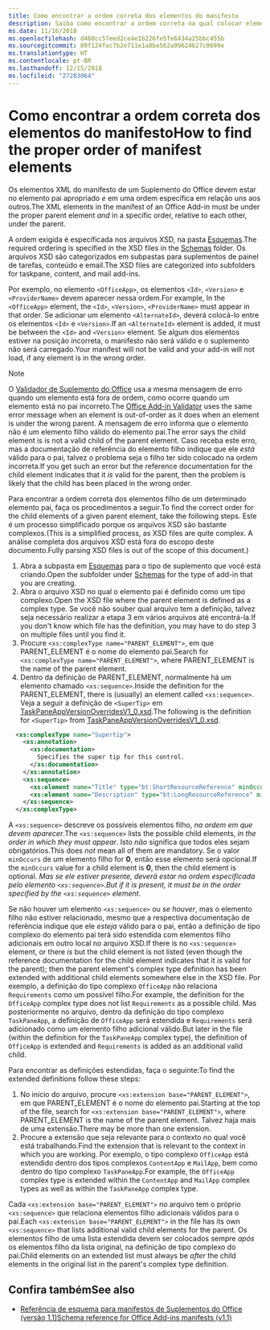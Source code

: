 ```yaml
---
title: Como encontrar a ordem correta dos elementos do manifesto
description: Saiba como encontrar a ordem correta na qual colocar elementos filho em um elemento pai.
ms.date: 11/16/2018
ms.openlocfilehash: d460cc57eed2ce4e1b226fe5fe6434a25bbc455b
ms.sourcegitcommit: 09f124fac7b2e711e1a8be562a99624627c0699e
ms.translationtype: HT
ms.contentlocale: pt-BR
ms.lasthandoff: 12/15/2018
ms.locfileid: "27283064"
---
```

# <a name="how-to-find-the-proper-order-of-manifest-elements"></a><span data-ttu-id="bcbe1-103">Como encontrar a ordem correta dos elementos do manifesto</span><span class="sxs-lookup"><span data-stu-id="bcbe1-103">How to find the proper order of manifest elements</span></span>

<span data-ttu-id="bcbe1-104">Os elementos XML do manifesto de um Suplemento do Office devem estar no elemento pai apropriado *e* em uma ordem específica em relação uns aos outros.</span><span class="sxs-lookup"><span data-stu-id="bcbe1-104">The XML elements in the manifest of an Office Add-in must be under the proper parent element *and* in a specific order, relative to each other, under the parent.</span></span>

<span data-ttu-id="bcbe1-105">A ordem exigida é especificada nos arquivos XSD, na pasta [Esquemas](https://github.com/OfficeDev/office-js-docs-pr/tree/master/docs/overview/schemas).</span><span class="sxs-lookup"><span data-stu-id="bcbe1-105">The required ordering is specified in the XSD files in the [Schemas](https://github.com/OfficeDev/office-js-docs-pr/tree/master/docs/overview/schemas) folder.</span></span> <span data-ttu-id="bcbe1-106">Os arquivos XSD são categorizados em subpastas para suplementos de painel de tarefas, conteúdo e email.</span><span class="sxs-lookup"><span data-stu-id="bcbe1-106">The XSD files are categorized into subfolders for taskpane, content, and mail add-ins.</span></span>

<span data-ttu-id="bcbe1-107">Por exemplo, no elemento `<OfficeApp>`, os elementos `<Id>`, `<Version>` e `<ProviderName>` devem aparecer nessa ordem.</span><span class="sxs-lookup"><span data-stu-id="bcbe1-107">For example, In the `<OfficeApp>` element, the `<Id>`, `<Version>`, `<ProviderName>` must appear in that order.</span></span> <span data-ttu-id="bcbe1-108">Se adicionar um elemento `<AlternateId>`, deverá colocá-lo entre os elementos `<Id>` e `<Version>`.</span><span class="sxs-lookup"><span data-stu-id="bcbe1-108">If an `<AlternateId>` element is added, it must be between the `<Id>` and `<Version>` element.</span></span> <span data-ttu-id="bcbe1-109">Se algum dos elementos estiver na posição incorreta, o manifesto não será válido e o suplemento não será carregado.</span><span class="sxs-lookup"><span data-stu-id="bcbe1-109">Your manifest will not be valid and your add-in will not load, if any element is in the wrong order.</span></span>

> [!NOTE]
> <span data-ttu-id="bcbe1-110">O [Validador de Suplemento do Office](/office/dev/add-ins/testing/troubleshoot-manifest#validate-your-manifest-with-the-office-add-in-validator) usa a mesma mensagem de erro quando um elemento está fora de ordem, como ocorre quando um elemento está no pai incorreto.</span><span class="sxs-lookup"><span data-stu-id="bcbe1-110">The [Office Add-in Validator](/office/dev/add-ins/testing/troubleshoot-manifest#validate-your-manifest-with-the-office-add-in-validator) uses the same error message when an element is out-of-order as it does when an element is under the wrong parent.</span></span> <span data-ttu-id="bcbe1-111">A mensagem de erro informa que o elemento não é um elemento filho válido do elemento pai.</span><span class="sxs-lookup"><span data-stu-id="bcbe1-111">The error says the child element is is not a valid child of the parent element.</span></span> <span data-ttu-id="bcbe1-112">Caso receba este erro, mas a documentação de referência do elemento filho indique que ele *está* válido para o pai, talvez o problema seja o filho ter sido colocado na ordem incorreta.</span><span class="sxs-lookup"><span data-stu-id="bcbe1-112">If you get such an error but the reference documentation for the child element indicates that it *is* valid for the parent, then the problem is likely that the child has been placed in the wrong order.</span></span>

<span data-ttu-id="bcbe1-113">Para encontrar a ordem correta dos elementos filho de um determinado elemento pai, faça os procedimentos a seguir.</span><span class="sxs-lookup"><span data-stu-id="bcbe1-113">To find the correct order for the child elements of a given parent element, take the following steps.</span></span> <span data-ttu-id="bcbe1-114">Este é um processo simplificado porque os arquivos XSD são bastante complexos.</span><span class="sxs-lookup"><span data-stu-id="bcbe1-114">(This is a simplified process, as XSD files are quite complex.</span></span> <span data-ttu-id="bcbe1-115">A análise completa dos arquivos XSD está fora do escopo deste documento.</span><span class="sxs-lookup"><span data-stu-id="bcbe1-115">Fully parsing XSD files is out of the scope of this document.)</span></span>

1. <span data-ttu-id="bcbe1-116">Abra a subpasta em [Esquemas](https://github.com/OfficeDev/office-js-docs-pr/tree/master/docs/overview/schemas) para o tipo de suplemento que você está criando.</span><span class="sxs-lookup"><span data-stu-id="bcbe1-116">Open the subfolder under [Schemas](https://github.com/OfficeDev/office-js-docs-pr/tree/master/docs/overview/schemas) for the type of add-in that you are creating.</span></span> 
2. <span data-ttu-id="bcbe1-117">Abra o arquivo XSD no qual o elemento pai é definido como um tipo complexo.</span><span class="sxs-lookup"><span data-stu-id="bcbe1-117">Open the XSD file where the parent element is defined as a complex type.</span></span> <span data-ttu-id="bcbe1-118">Se você não souber qual arquivo tem a definição, talvez seja necessário realizar a etapa 3 em vários arquivos até encontrá-la.</span><span class="sxs-lookup"><span data-stu-id="bcbe1-118">If you don't know which file has the definition, you may have to do step 3 on multiple files until you find it.</span></span>
3. <span data-ttu-id="bcbe1-119">Procure `<xs:complexType name="PARENT_ELEMENT">`, em que PARENT_ELEMENT é o nome do elemento pai.</span><span class="sxs-lookup"><span data-stu-id="bcbe1-119">Search for `<xs:complexType name="PARENT_ELEMENT">`, where PARENT_ELEMENT is the name of the parent element.</span></span>
4. <span data-ttu-id="bcbe1-120">Dentro da definição de PARENT_ELEMENT, normalmente há um elemento chamado `<xs:sequence>`.</span><span class="sxs-lookup"><span data-stu-id="bcbe1-120">Inside the definition for the PARENT_ELEMENT, there is (usually) an element called `<xs:sequence>`.</span></span> <span data-ttu-id="bcbe1-121">Veja a seguir a definição de `<SuperTip>` em [TaskPaneAppVersionOverridesV1_0.xsd](https://raw.githubusercontent.com/OfficeDev/office-js-docs-pr/master/docs/overview/schemas/taskpane/TaskPaneAppVersionOverridesV1_0.xsd).</span><span class="sxs-lookup"><span data-stu-id="bcbe1-121">The following is the definition for `<SuperTip>` from [TaskPaneAppVersionOverridesV1_0.xsd](https://raw.githubusercontent.com/OfficeDev/office-js-docs-pr/master/docs/overview/schemas/taskpane/TaskPaneAppVersionOverridesV1_0.xsd).</span></span>

```xml
  <xs:complexType name="Supertip">
    <xs:annotation>
      <xs:documentation>
        Specifies the super tip for this control.
      </xs:documentation>
    </xs:annotation>
    <xs:sequence>
      <xs:element name="Title" type="bt:ShortResourceReference" minOccurs="1" maxOccurs="1" />
      <xs:element name="Description" type="bt:LongResourceReference" minOccurs="1" maxOccurs="1" />
    </xs:sequence>
  </xs:complexType>
```

<span data-ttu-id="bcbe1-122">A `<xs:sequence>` descreve os possíveis elementos filho, *na ordem em que devem aparecer*.</span><span class="sxs-lookup"><span data-stu-id="bcbe1-122">The `<xs:sequence>` lists the possible child elements, *in the order in which they must appear*.</span></span> <span data-ttu-id="bcbe1-123">Isto *não* significa que todos eles sejam obrigatórios.</span><span class="sxs-lookup"><span data-stu-id="bcbe1-123">This does *not* mean all of them are mandatory.</span></span> <span data-ttu-id="bcbe1-124">Se o valor `minOccurs` de um elemento filho for **0**, então esse elemento será opcional.</span><span class="sxs-lookup"><span data-stu-id="bcbe1-124">If the `minOccurs` value for a child element is **0**, then the child element is optional.</span></span> <span data-ttu-id="bcbe1-125">*Mas se ele estiver presente, deverá estar na ordem especificada pelo elemento `<xs:sequence>`*.</span><span class="sxs-lookup"><span data-stu-id="bcbe1-125">*But if it is present, it must be in the order specified by the `<xs:sequence>` element*.</span></span>

<span data-ttu-id="bcbe1-126">Se não houver um elemento `<xs:sequence>` ou *se houver*, mas o elemento filho não estiver relacionado, mesmo que a respectiva documentação de referência indique que ele *esteja* válido para o pai, então a definição de tipo complexo do elemento pai terá sido estendida com elementos filho adicionais em outro local no arquivo XSD.</span><span class="sxs-lookup"><span data-stu-id="bcbe1-126">If there is no `<xs:sequence>` element, or there *is* but the child element is not listed (even though the reference documentation for the child element indicates that it *is* valid for the parent); then the parent element's complex type definition has been extended with additional child elements somewhere else in the XSD file.</span></span> <span data-ttu-id="bcbe1-127">Por exemplo, a definição do tipo complexo `OfficeApp` não relaciona `Requirements` como um possível filho.</span><span class="sxs-lookup"><span data-stu-id="bcbe1-127">For example, the definition for the `OfficeApp` complex type does not list `Requirements` as a possible child.</span></span> <span data-ttu-id="bcbe1-128">Mas posteriormente no arquivo, dentro da definição do tipo complexo `TaskPaneApp`, a definição de `OfficeApp` será estendida e `Requirements` será adicionado como um elemento filho adicional válido.</span><span class="sxs-lookup"><span data-stu-id="bcbe1-128">But later in the file (within the definition for the `TaskPaneApp` complex type), the definition of `OfficeApp` is extended and `Requirements` is added as an additional valid child.</span></span>

<span data-ttu-id="bcbe1-129">Para encontrar as definições estendidas, faça o seguinte:</span><span class="sxs-lookup"><span data-stu-id="bcbe1-129">To find the extended definitions follow these steps:</span></span>

1. <span data-ttu-id="bcbe1-130">No início do arquivo, procure `<xs:extension base="PARENT_ELEMENT">`, em que PARENT_ELEMENT é o nome do elemento pai.</span><span class="sxs-lookup"><span data-stu-id="bcbe1-130">Starting at the top of the file, search for `<xs:extension base="PARENT_ELEMENT">`, where PARENT_ELEMENT is the name of the parent element.</span></span> <span data-ttu-id="bcbe1-131">Talvez haja mais de uma extensão.</span><span class="sxs-lookup"><span data-stu-id="bcbe1-131">There may be more than one extension.</span></span>
2. <span data-ttu-id="bcbe1-132">Procure a extensão que seja relevante para o contexto no qual você está trabalhando.</span><span class="sxs-lookup"><span data-stu-id="bcbe1-132">Find the extension that is relevant to the context in which you are working.</span></span> <span data-ttu-id="bcbe1-133">Por exemplo, o tipo complexo `OfficeApp` está estendido dentro dos tipos complexos `ContentApp` e `MailApp`, bem como dentro do tipo complexo `TaskPaneApp`.</span><span class="sxs-lookup"><span data-stu-id="bcbe1-133">For example, the `OfficeApp` complex type is extended within the `ContentApp` and `MailApp` complex types as well as within the `TaskPaneApp` complex type.</span></span>

<span data-ttu-id="bcbe1-134">Cada `<xs:extension base="PARENT_ELEMENT">` no arquivo tem o próprio `<xs:sequence>` que relaciona elementos filho adicionais válidos para o pai.</span><span class="sxs-lookup"><span data-stu-id="bcbe1-134">Each `<xs:extension base="PARENT_ELEMENT">` in the file has its own `<xs:sequence>` that lists additional valid child elements for the parent.</span></span> <span data-ttu-id="bcbe1-135">Os elementos filho de uma lista estendida devem ser colocados sempre *após* os elementos filho da lista original, na definição de tipo complexo do pai.</span><span class="sxs-lookup"><span data-stu-id="bcbe1-135">Child elements on an extended list must always be *after* the child elements in the original list in the parent's complex type definition.</span></span>

## <a name="see-also"></a><span data-ttu-id="bcbe1-136">Confira também</span><span class="sxs-lookup"><span data-stu-id="bcbe1-136">See also</span></span>

- [<span data-ttu-id="bcbe1-137">Referência de esquema para manifestos de Suplementos do Office (versão 1.1)</span><span class="sxs-lookup"><span data-stu-id="bcbe1-137">Schema reference for Office Add-ins manifests (v1.1)</span></span>](../develop/add-in-manifests.md)
